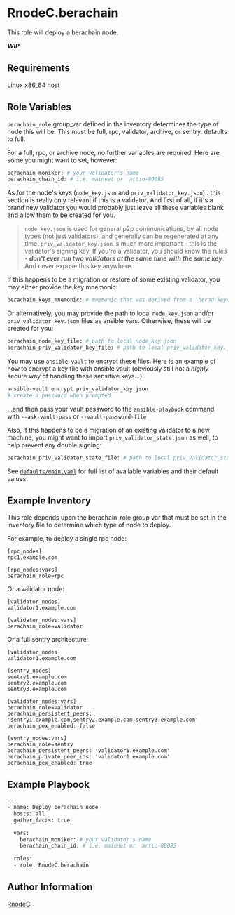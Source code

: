 RnodeC.berachain
=========
This role will deploy a berachain node.

***WIP***

Requirements
------------
Linux x86_64 host

Role Variables
--------------
`berachain_role` group_var defined in the inventory determines the type of node this will be.  This must be full, rpc, validator, archive, or sentry.  defaults to full.

For a full, rpc, or archive node, no further variables are required.  Here are some you might want to set, however:

```bash
berachain_moniker: # your validator's name
berachain_chain_id: # i.e. mainnet or  artio-80085
```
As for the node's keys (`node_key.json` and `priv_validator_key.json`).. this section is really only relevant if this is a validator.  And first of all, if it's a brand new validator you would probably just leave all these variables blank and allow them to be created for you.

> `node_key.json` is used for general p2p communications, by all node types (not just validators), and generally can be regenerated at any time.  `priv_validator_key.json` is much more important - this is the validator's signing key.  If you're a validator, you should know the rules - ***don't ever run two validators at the same time with the same key***.  And never expose this key anywhere.

If this happens to be a migration or restore of some existing validator, you may either provide the key mnemonic:
```bash
berachain_keys_mnemonic: # mnemonic that was derived from a 'berad keys add' command
```

Or alternatively, you may provide the path to local `node_key.json` and/or `priv_validator_key.json` files as ansible vars.  Otherwise, these will be created for you:
```bash
berachain_node_key_file: # path to local node_key.json
berachain_priv_validator_key_file: # path to local priv_validator_key.json
```

You may use `ansible-vault` to encrypt these files.  Here is an example of how to encrypt a key file with ansible vault (obviously still not a *highly* secure way of handling these sensitive keys...):
```bash
ansible-vault encrypt priv_validator_key.json
# create a password when prompted
```
...and then pass your vault password to the `ansible-playbook` command with `--ask-vault-pass` or `--vault-password-file`

Also, if this happens to be a migration of an existing validator to a new machine, you might want to import `priv_validator_state.json` as well, to help prevent any double signing:
```bash
berachain_priv_validator_state_file: # path to local priv_validator_state.json
```

See [`defaults/main.yaml`](defaults/main.yaml) for full list of available variables and their default values.

Example Inventory
----------------
This role depends upon the berachain_role group var that must be set in the inventory file to determine which type of node to deploy.

For example, to deploy a single rpc node:
```
[rpc_nodes]
rpc1.example.com

[rpc_nodes:vars]
berachain_role=rpc
```

Or a validator node:
```
[validator_nodes]
validator1.example.com

[validator_nodes:vars]
berachain_role=validator
```

Or a full sentry architecture:
```
[validator_nodes]
validator1.example.com

[sentry_nodes]
sentry1.example.com
sentry2.example.com
sentry3.example.com

[validator_nodes:vars]
berachain_role=validator
berachain_persistent_peers: 'sentry1.example.com,sentry2.example.com,sentry3.example.com'
berachain_pex_enabled: false

[sentry_nodes:vars]
berachain_role=sentry
berachain_persistent_peers: 'validator1.example.com'
berachain_private_peer_ids: 'validator1.example.com'
berachain_pex_enabled: true
```

Example Playbook
----------------
```bash
---
- name: Deploy berachain node
  hosts: all
  gather_facts: true

  vars:
    berachain_moniker: # your validator's name
    berachain_chain_id: # i.e. mainnet or  artio-80085

  roles:
  - role: RnodeC.berachain
```

Author Information
------------------
[RnodeC](https://rnodec.io)
